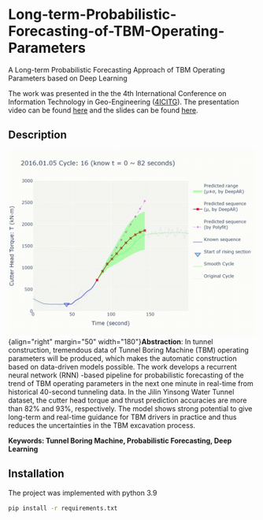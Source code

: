 # Long-term-Probabilistic-Forecasting-of-TBM-Operating-Parameters
A Long-term Probabilistic Forecasting Approach of TBM Operating Parameters based on Deep Learning

The work was presented in the the 4th International Conference on Information Technology in Geo-Engineering ([4ICITG](https://www.4iticg.org/4-august-2022)). The presentation video can be found [here](https://drive.google.com/file/d/120fCDxok1N5_AgnAPHnvCo-gy0Vtct6B/view?usp=sharing) and the slides can be found [here](https://github.com/J-i-n-p-u/Long-term-Probabilistic-Forecasting-of-TBM-Operating-Parameters/blob/main/A%20Long-term%20Probabilistic%20Forecasting%20Approach%20of%20TBM%20Operating%20Parameters%20based%20on%20Deep%20Learning.pdf).

## Description
![](demo.gif){align="right" margin="50" width="180"}**Abstraction**: In tunnel construction, tremendous data of Tunnel Boring Machine (TBM) operating parameters will be produced, which makes the automatic construction based on data-driven models possible. The work develops a recurrent neural network (RNN) -based pipeline for probabilistic forecasting of the trend of TBM operating parameters in the next one minute in real-time from historical 40-second tunneling data. In the Jilin Yinsong Water Tunnel dataset, the cutter head torque and thrust prediction accuracies are more than 82% and 93%, respectively. The model shows strong potential to give long-term and real-time guidance for TBM drivers in practice and thus reduces the uncertainties in the TBM excavation process.

**Keywords: Tunnel Boring Machine, Probabilistic Forecasting, Deep Learning**

## Installation
The project was implemented with python 3.9

```bash
pip install -r requirements.txt
```
